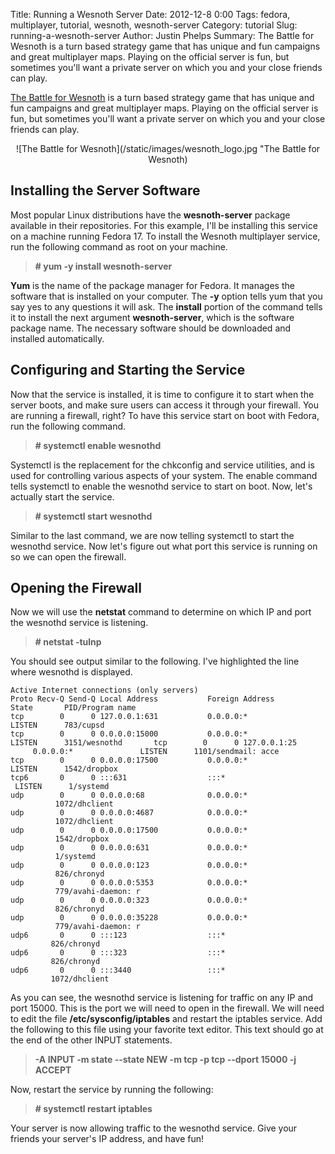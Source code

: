 Title: Running a Wesnoth Server
Date: 2012-12-8 0:00
Tags: fedora, multiplayer, tutorial, wesnoth, wesnoth-server
Category: tutorial
Slug: running-a-wesnoth-server
Author: Justin Phelps
Summary: The Battle for Wesnoth is a turn based strategy game that has unique and fun campaigns and great multiplayer maps. Playing on the official server is fun, but sometimes you'll want a private server on which you and your close friends can play.

[The Battle for Wesnoth](http://www.wesnoth.org/) is a turn based strategy game that has unique and fun campaigns and great multiplayer maps. Playing on the official server is fun, but sometimes you'll want a private server on which you and your close friends can play.

<center>![The Battle for Wesnoth](/static/images/wesnoth_logo.jpg "The Battle for Wesnoth)</center>

## Installing the Server Software

Most popular Linux distributions have the **wesnoth-server** package available in their repositories. For this example, I'll be installing this service on a machine running Fedora 17. To install the Wesnoth multiplayer service, run the following command as root on your machine.

> **# yum -y install wesnoth-server**

**Yum** is the name of the package manager for Fedora. It manages the software that is installed on your computer. The **-y** option tells yum that you say yes to any questions it will ask. The **install** portion of the command tells it to install the next argument **wesnoth-server**, which is the software package name. The necessary software should be downloaded and installed automatically.

## Configuring and Starting the Service

Now that the service is installed, it is time to configure it to start when the server boots, and make sure users can access it through your firewall. You are running a firewall, right? To have this service start on boot with Fedora, run the following command.

> **# systemctl enable wesnothd**

Systemctl is the replacement for the chkconfig and service utilities, and is used for controlling various aspects of your system. The enable command tells systemctl to enable the wesnothd service to start on boot. Now, let's actually start the service.

> **# systemctl start wesnothd**

Similar to the last command, we are now telling systemctl to start the wesnothd service. Now let's figure out what port this service is running on so we can open the firewall.

## Opening the Firewall

Now we will use the **netstat** command to determine on which IP and port the wesnothd service is listening.

> **# netstat -tulnp**

You should see output similar to the following. I've highlighted the line where wesnothd is displayed.

```
Active Internet connections (only servers)
Proto Recv-Q Send-Q Local Address           Foreign Address         State       PID/Program name  
tcp        0      0 127.0.0.1:631           0.0.0.0:*               LISTEN      783/cupsd          
tcp        0      0 0.0.0.0:15000           0.0.0.0:*               LISTEN      3151/wesnothd       tcp        0      0 127.0.0.1:25            0.0.0.0:*               LISTEN      1101/sendmail: acce
tcp        0      0 0.0.0.0:17500           0.0.0.0:*               LISTEN      1542/dropbox      
tcp6       0      0 :::631                  :::*                    LISTEN      1/systemd          
udp        0      0 0.0.0.0:68              0.0.0.0:*                           1072/dhclient      
udp        0      0 0.0.0.0:4687            0.0.0.0:*                           1072/dhclient      
udp        0      0 0.0.0.0:17500           0.0.0.0:*                           1542/dropbox      
udp        0      0 0.0.0.0:631             0.0.0.0:*                           1/systemd          
udp        0      0 0.0.0.0:123             0.0.0.0:*                           826/chronyd        
udp        0      0 0.0.0.0:5353            0.0.0.0:*                           779/avahi-daemon: r
udp        0      0 0.0.0.0:323             0.0.0.0:*                           826/chronyd        
udp        0      0 0.0.0.0:35228           0.0.0.0:*                           779/avahi-daemon: r
udp6       0      0 :::123                  :::*                                826/chronyd        
udp6       0      0 :::323                  :::*                                826/chronyd        
udp6       0      0 :::3440                 :::*                                1072/dhclient       
```

As you can see, the wesnothd service is listening for traffic on any IP and port 15000. This is the port we will need to open in the firewall. We will need to edit the file **/etc/sysconfig/iptables** and restart the iptables service. Add the following to this file using your favorite text editor. This text should go at the end of the other INPUT statements.

> **-A INPUT -m state --state NEW -m tcp -p tcp --dport 15000 -j ACCEPT**

Now, restart the service by running the following:

> **# systemctl restart iptables**

Your server is now allowing traffic to the wesnothd service. Give your friends your server's IP address, and have fun!
